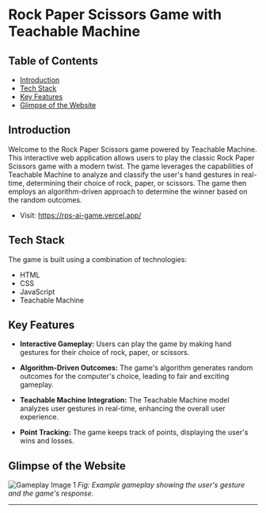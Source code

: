 # Rock Paper Scissors Game with Teachable Machine

## Table of Contents

- [Introduction](#introduction)
- [Tech Stack](#tech-stack)
- [Key Features](#key-features)
- [Glimpse of the Website](#glimpse-of-the-website)

## Introduction

Welcome to the Rock Paper Scissors game powered by Teachable Machine. This interactive web application allows users to play the classic Rock Paper Scissors game with a modern twist. The game leverages the capabilities of Teachable Machine to analyze and classify the user's hand gestures in real-time, determining their choice of rock, paper, or scissors. The game then employs an algorithm-driven approach to determine the winner based on the random outcomes.

- Visit: https://rps-ai-game.vercel.app/

## Tech Stack

The game is built using a combination of technologies:

- HTML
- CSS
- JavaScript
- Teachable Machine

## Key Features

- **Interactive Gameplay:** Users can play the game by making hand gestures for their choice of rock, paper, or scissors.

- **Algorithm-Driven Outcomes:** The game's algorithm generates random outcomes for the computer's choice, leading to fair and exciting gameplay.

- **Teachable Machine Integration:** The Teachable Machine model analyzes user gestures in real-time, enhancing the overall user experience.

- **Point Tracking:** The game keeps track of points, displaying the user's wins and losses.

## Glimpse of the Website

![Gameplay Image 1](/images/gameplay_1.png)
*Fig: Example gameplay showing the user's gesture and the game's response.*

---
